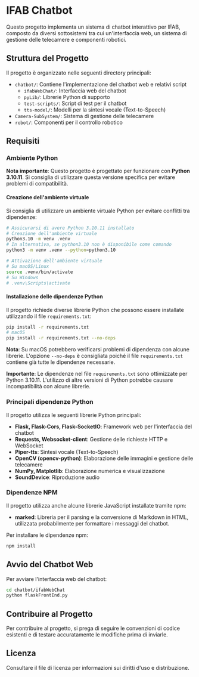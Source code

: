 # IFAB Chatbot

Questo progetto implementa un sistema di chatbot interattivo per IFAB, composto da diversi sottosistemi tra cui un'interfaccia web, un sistema di gestione delle telecamere e componenti robotici.

## Struttura del Progetto

Il progetto è organizzato nelle seguenti directory principali:

- `chatbot/`: Contiene l'implementazione del chatbot web e relativi script
  - `ifabWebChat/`: Interfaccia web del chatbot
  - `pyLib/`: Librerie Python di supporto
  - `test-scripts/`: Script di test per il chatbot
  - `tts-model/`: Modelli per la sintesi vocale (Text-to-Speech)
- `Camera-SubSystem/`: Sistema di gestione delle telecamere
- `robot/`: Componenti per il controllo robotico

## Requisiti

### Ambiente Python

**Nota importante**: Questo progetto è progettato per funzionare con **Python 3.10.11**. Si consiglia di utilizzare questa versione specifica per evitare problemi di compatibilità.

#### Creazione dell'ambiente virtuale

Si consiglia di utilizzare un ambiente virtuale Python per evitare conflitti tra dipendenze:

```bash
# Assicurarsi di avere Python 3.10.11 installato
# Creazione dell'ambiente virtuale
python3.10 -m venv .venv
# In alternativa, se python3.10 non è disponibile come comando
python3 -m venv .venv --python=python3.10

# Attivazione dell'ambiente virtuale
# Su macOS/Linux
source .venv/bin/activate
# Su Windows
# .venv\Scripts\activate
```

#### Installazione delle dipendenze Python

Il progetto richiede diverse librerie Python che possono essere installate utilizzando il file `requirements.txt`:

```bash
pip install -r requirements.txt
# macOS
pip install -r requirements.txt --no-deps
```

**Nota**: Su macOS potrebbero verificarsi problemi di dipendenza con alcune librerie. L'opzione `--no-deps` è consigliata poiché il file `requirements.txt` contiene già tutte le dipendenze necessarie.

**Importante**: Le dipendenze nel file `requirements.txt` sono ottimizzate per Python 3.10.11. L'utilizzo di altre versioni di Python potrebbe causare incompatibilità con alcune librerie.

### Principali dipendenze Python

Il progetto utilizza le seguenti librerie Python principali:

- **Flask, Flask-Cors, Flask-SocketIO**: Framework web per l'interfaccia del chatbot
- **Requests, Websocket-client**: Gestione delle richieste HTTP e WebSocket
- **Piper-tts**: Sintesi vocale (Text-to-Speech)
- **OpenCV (opencv-python)**: Elaborazione delle immagini e gestione delle telecamere
- **NumPy, Matplotlib**: Elaborazione numerica e visualizzazione
- **SoundDevice**: Riproduzione audio

### Dipendenze NPM

Il progetto utilizza anche alcune librerie JavaScript installate tramite npm:

- **marked**: Libreria per il parsing e la conversione di Markdown in HTML, utilizzata probabilmente per formattare i messaggi del chatbot.

Per installare le dipendenze npm:

```bash
npm install
```

## Avvio del Chatbot Web

Per avviare l'interfaccia web del chatbot:

```bash
cd chatbot/ifabWebChat
python flaskFrontEnd.py
```

## Contribuire al Progetto

Per contribuire al progetto, si prega di seguire le convenzioni di codice esistenti e di testare accuratamente le modifiche prima di inviarle.

## Licenza

Consultare il file di licenza per informazioni sui diritti d'uso e distribuzione.